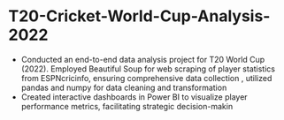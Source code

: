 # T20-Cricket-World-Cup-Analysis-2022


- Conducted an end-to-end data analysis project for T20 World Cup (2022). Employed Beautiful Soup for web scraping of player 
statistics from ESPNcricinfo, ensuring comprehensive data collection , utilized pandas and numpy for data cleaning and 
transformation
- Created interactive dashboards in Power BI to visualize player performance metrics, facilitating strategic decision-makin
